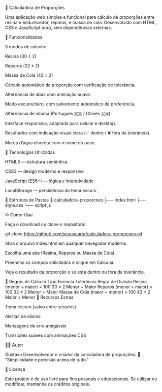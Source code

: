 🧮 Calculadora de Proporções

Uma aplicação web simples e funcional para cálculo de proporções entre resina e endurecedor, reparos, e massa de cola.
Desenvolvido com HTML, CSS e JavaScript puro, sem dependências externas.

🚀 Funcionalidades

3 modos de cálculo:

Resina (30 ± 2)

Reparos (32 ± 2)

Massa de Cola (42 ± 2)

Cálculo automático da proporção com verificação de tolerância.

Alternância de abas com animação suave.

Modo escuro/claro, com salvamento automático da preferência.

Alternância de idioma (Português 🇧🇷 / Chinês 🇨🇳).

Interface responsiva, adaptada para celular e desktop.

Resultados com indicação visual clara (✅ dentro / ❌ fora da tolerância).

Marca d’água discreta com o nome do autor.

🧩 Tecnologias Utilizadas

HTML5 — estrutura semântica

CSS3 — design moderno e responsivo

JavaScript (ES6+) — lógica e interatividade

LocalStorage — persistência do tema escuro

📂 Estrutura de Pastas
📁 calculadora-proporcoes
├── index.html
├── style.css
└── script.js

⚙️ Como Usar

Faça o download ou clone o repositório:

git clone https://github.com/seuusuario/calculadora-proporcoes.git


Abra o arquivo index.html em qualquer navegador moderno.

Escolha uma aba (Resina, Reparos ou Massa de Cola).

Preencha os campos solicitados e clique em Calcular.

Veja o resultado da proporção e se está dentro ou fora da tolerância.

📘 Regras de Cálculo
Tipo	Fórmula	Tolerância	Regra de Divisão
Resina	(menor ÷ maior) × 100	30 ± 2	Menor ÷ Maior
Reparos	(menor ÷ maior) × 100	32 ± 2	Menor ÷ Maior
Massa de Cola	(maior ÷ menor) × 100	42 ± 2	Maior ÷ Menor
🌙 Recursos Extras

Tema escuro (salvo entre sessões)

Alertas de idioma

Mensagens de erro amigáveis

Transições suaves com animações CSS

🧑‍💻 Autor

Gustavo
Desenvolvedor e criador da calculadora de proporções.
💬 "Simplicidade e precisão acima de tudo."

🪪 Licença

Este projeto é de uso livre para fins pessoais e educacionais.
Se utilizar ou modificar, mantenha os créditos originais.
